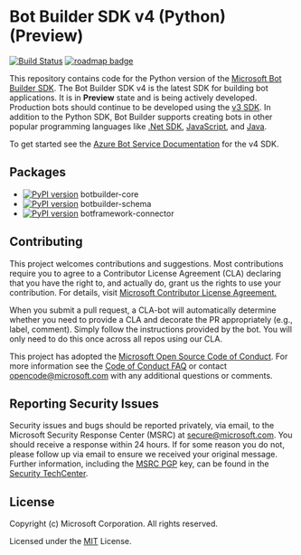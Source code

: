 
# Bot Builder SDK v4 (Python) (Preview)

[![Build Status](https://travis-ci.org/Microsoft/botbuilder-python.svg?branch=master)](https://travis-ci.org/Microsoft/botbuilder-python)
[![roadmap badge](https://img.shields.io/badge/visit%20the-roadmap-blue.svg)](https://github.com/Microsoft/botbuilder-python/wiki/Roadmap)

This repository contains code for the Python version of the [Microsoft Bot Builder SDK](https://github.com/Microsoft/botbuilder). The Bot Builder SDK v4 is the latest SDK for building bot applications. It is in **Preview** state and is being actively developed. 
Production bots should continue to be developed using the [v3 SDK](https://github.com/Microsoft/BotBuilder/tree/master/CSharp).
In addition to the Python SDK, Bot Builder supports creating bots in other popular programming languages like [.Net SDK](https://github.com/Microsoft/botbuilder-dotnet), [JavaScript](https://github.com/Microsoft/botbuilder-js), and [Java](https://github.com/Microsoft/botbuilder-java).

To get started see the [Azure Bot Service Documentation](https://docs.microsoft.com/en-us/azure/bot-service/?view=azure-bot-service-4.0) for the v4 SDK.

## Packages

- [![PyPI version](https://badge.fury.io/py/botbuilder-core.svg)](https://badge.fury.io/py/botbuilder-core) botbuilder-core
- [![PyPI version](https://badge.fury.io/py/botbuilder-schema.svg)](https://badge.fury.io/py/botbuilder-schema) botbuilder-schema
- [![PyPI version](https://badge.fury.io/py/botframework-connector.svg)](https://badge.fury.io/py/botframework-connector) botframework-connector

## Contributing

This project welcomes contributions and suggestions.  Most contributions require you to agree to a
Contributor License Agreement (CLA) declaring that you have the right to, and actually do, grant us
the rights to use your contribution. For details, visit [Microsoft Contributor License Agreement.](https://cla.microsoft.com)

When you submit a pull request, a CLA-bot will automatically determine whether you need to provide
a CLA and decorate the PR appropriately (e.g., label, comment). Simply follow the instructions
provided by the bot. You will only need to do this once across all repos using our CLA.

This project has adopted the [Microsoft Open Source Code of Conduct](https://opensource.microsoft.com/codeofconduct/).
For more information see the [Code of Conduct FAQ](https://opensource.microsoft.com/codeofconduct/faq/) or
contact [opencode@microsoft.com](mailto:opencode@microsoft.com) with any additional questions or comments.

## Reporting Security Issues

Security issues and bugs should be reported privately, via email, to the Microsoft Security
Response Center (MSRC) at [secure@microsoft.com](mailto:secure@microsoft.com). You should
receive a response within 24 hours. If for some reason you do not, please follow up via
email to ensure we received your original message. Further information, including the
[MSRC PGP](https://technet.microsoft.com/en-us/security/dn606155) key, can be found in
the [Security TechCenter](https://technet.microsoft.com/en-us/security/default).

## License

Copyright (c) Microsoft Corporation. All rights reserved.

Licensed under the [MIT](https://github.com/Microsoft/vscode/blob/master/LICENSE.txt) License.
